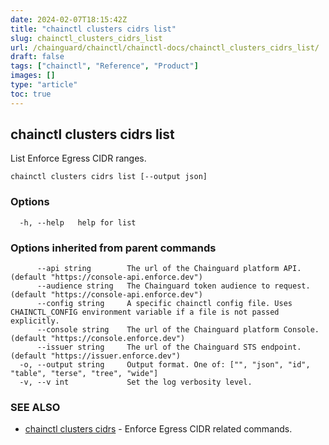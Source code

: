 ```yaml
---
date: 2024-02-07T18:15:42Z
title: "chainctl clusters cidrs list"
slug: chainctl_clusters_cidrs_list
url: /chainguard/chainctl/chainctl-docs/chainctl_clusters_cidrs_list/
draft: false
tags: ["chainctl", "Reference", "Product"]
images: []
type: "article"
toc: true
---
```

## chainctl clusters cidrs list

List Enforce Egress CIDR ranges.

```
chainctl clusters cidrs list [--output json]
```

### Options

```
  -h, --help   help for list
```

### Options inherited from parent commands

```
      --api string        The url of the Chainguard platform API. (default "https://console-api.enforce.dev")
      --audience string   The Chainguard token audience to request. (default "https://console-api.enforce.dev")
      --config string     A specific chainctl config file. Uses CHAINCTL_CONFIG environment variable if a file is not passed explicitly.
      --console string    The url of the Chainguard platform Console. (default "https://console.enforce.dev")
      --issuer string     The url of the Chainguard STS endpoint. (default "https://issuer.enforce.dev")
  -o, --output string     Output format. One of: ["", "json", "id", "table", "terse", "tree", "wide"]
  -v, --v int             Set the log verbosity level.
```

### SEE ALSO

* [chainctl clusters cidrs](/chainguard/chainctl/chainctl-docs/chainctl_clusters_cidrs/)	 - Enforce Egress CIDR related commands.

